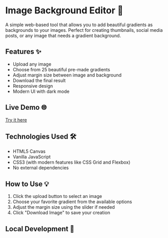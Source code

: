 # Image Background Editor 🎨

A simple web-based tool that allows you to add beautiful gradients as backgrounds to your images. Perfect for creating thumbnails, social media posts, or any image that needs a gradient background.

## Features ✨

- Upload any image
- Choose from 25 beautiful pre-made gradients
- Adjust margin size between image and background
- Download the final result
- Responsive design
- Modern UI with dark mode

## Live Demo 🌐

[Try it here](https://natxo09.github.io/ImageBgEditor/)

## Technologies Used 🛠️

- HTML5 Canvas
- Vanilla JavaScript
- CSS3 (with modern features like CSS Grid and Flexbox)
- No external dependencies

## How to Use 💡

1. Click the upload button to select an image
2. Choose your favorite gradient from the available options
3. Adjust the margin size using the slider if needed
4. Click "Download Image" to save your creation

## Local Development 🚀
